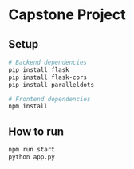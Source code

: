 # Capstone Project

## Setup

```bash
# Backend dependencies
pip install flask
pip install flask-cors
pip install paralleldots

# Frontend dependencies
npm install
```

## How to run

```bash
npm run start
python app.py
```